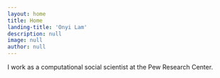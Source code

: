 ```yaml
---
layout: home
title: Home
landing-title: 'Onyi Lam'
description: null
image: null
author: null
---
```


I work as a computational social scientist at the Pew Research Center.

